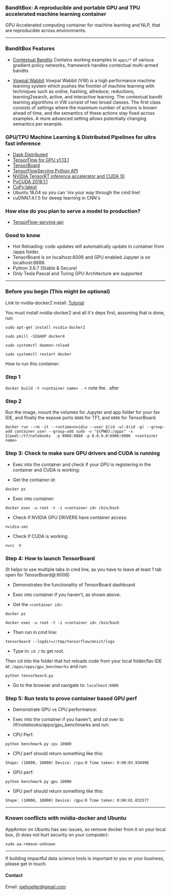 ### BanditBox: A reproducible and portable GPU and TPU accelerated machine learning container 

GPU Accelerated computing container for machine learning and NLP, that are reproducible across environments.

-----------------------------------------------------------

### BanditBox Features ###

* [Contextual Bandits](https://contextual-bandits.readthedocs.io/en/latest/#installation)
  Contains working examples in ` apps/* ` of various gradient policy networks, framework handles contectual multi-armed bandits
  
* [Vowpal Wabbit](https://github.com/VowpalWabbit/vowpal_wabbit/wiki)
Vowpal Wabbit (VW) is a high performance machine learning system which pushes the frontier of machine learning with techniques such as online, hashing, allreduce, reductions, learning2search, active, and interactive learning. 
The contextual bandit learning algorithms in VW consist of two broad classes. The first class consists of settings where the maximum number of actions is known ahead of time, and the semantics of these actions stay fixed across examples. A more advanced setting allows potentially changing semantics per example.

### GPU/TPU Machine Learning & Distributed Pipelines for ultra fast inference

* [Dask Distributed](https://dask.org/) 
* [TensorFlow for GPU v1.13.1](https://www.tensorflow.org/install/gpu)
* [TensorBoard](https://www.datacamp.com/community/tutorials/tensorboard-tutorial)
* [TensorFlowServing Python API](https://www.tensorflow.org/tfx/guide/serving)
* [NVIDIA TensorRT inference accelerator and CUDA 10](https://developer.nvidia.com/tensorrt)
* [PyCUDA 2018.1.1](https://mathema.tician.de/software/pycuda/)
* [CuPy:latest](https://cupy.chainer.org/)
* Ubuntu 18.04 so you can 'nix your way through the cmd line!
* cuDNN7.4.1.5 for deeep learning in CNN's

### How else do you plan to serve a model to production?
* [TensorFlow-serving-api](https://www.tensorflow.org/tfx/guide/serving)

### Good to know
* Hot Reloading: code updates will automatically update in container from /apps folder.
* TensorBoard is on localhost:6006 and GPU enabled Jupyter is on localhost:8888.
* Python 3.6.7 (Stable & Secure)
* Only Tesla Pascal and Turing GPU Architecture are supported 

-------------------------------------------------------------


### Before you begin (This might be optional) ###

Link to nvidia-docker2 install: [Tutorial](https://medium.com/@sh.tsang/docker-tutorial-5-nvidia-docker-2-0-installation-in-ubuntu-18-04-cb80f17cac65)

You must install nvidia-docker2 and all it's deps first, assuming that is done, run:


 ` sudo apt-get install nvidia-docker2 `
 
 ` sudo pkill -SIGHUP dockerd `
 
 ` sudo systemctl daemon-reload `
 
 ` sudo systemctl restart docker `
 

How to run this container:


### Step 1 ###

` docker build -t <container name> . `  < note the . after <container name>


### Step 2 ###

Run the image, mount the volumes for Jupyter and app folder for your fav IDE, and finally the expose ports `8888` for TF1, and `6006` for TensorBoard.


` docker run --rm -it --runtime=nvidia --user $(id -u):$(id -g) --group-add container_user --group-add sudo -v "${PWD}:/apps" -v $(pwd):/tf/notebooks  -p 8888:8888 -p 0.0.0.0:6006:6006  <container name> `


### Step 3: Check to make sure GPU drivers and CUDA is running ###

- Exec into the container and check if your GPU is registering in the container and CUDA is working:

- Get the container id:

` docker ps `

- Exec into container:

` docker exec -u root -t -i <container id> /bin/bash `

- Check if NVIDIA GPU DRIVERS have container access:

` nvidia-smi `

- Check if CUDA is working:

` nvcc -V `


### Step 4: How to launch TensorBoard ###

(It helps to use multiple tabs in cmd line, as you have to leave at least 1 tab open for TensorBoard@:6006)

- Demonstrates the functionality of TensorBoard dashboard


- Exec into container if you haven't, as shown above:


- Get the `<container id>`:
 

` docker ps `


` docker exec -u root -t -i <container id> /bin/bash `


- Then run in cmd line:


` tensorboard --logdir=//tmp/tensorflow/mnist/logs `


- Type in: ` cd / ` to get root.

Then cd into the folder that hot reloads code from your local folder/fav IDE at: `/apps/apps/gpu_benchmarks` and run:


` python tensorboard.py `


- Go to the browser and navigate to: ` localhost:6006 `



### Step 5: Run tests to prove container based GPU perf ###

- Demonstrate GPU vs CPU performance:

- Exec into the container if you haven't, and cd over to /tf/notebooks/apps/gpu_benchmarks and run:

- CPU Perf:

` python benchmark.py cpu 10000 `

- CPU perf should return something like this:

`Shape: (10000, 10000) Device: /cpu:0
Time taken: 0:00:03.934996`

- GPU perf:

` python benchmark.py gpu 10000 `

- GPU perf should return something like this:

`Shape: (10000, 10000) Device: /gpu:0
Time taken: 0:00:01.032577`


--------------------------------------------------


### Known conflicts with nvidia-docker and Ubuntu ###

AppArmor on Ubuntu has sec issues, so remove docker from it on your local box, (it does not hurt security on your computer):

` sudo aa-remove-unknown `

--------------------------------------------------

If building impactful data science tools is important to you or your business, please get in touch.

#### Contact
Email: joehoeller@gmail.com




